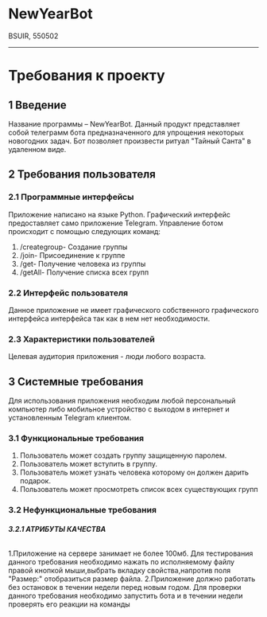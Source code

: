 # NewYearBot
BSUIR, 550502
***

# **Требования к проекту**
## **1 Введение**
Название программы – NewYearBot. 
Данный продукт представляет собой телеграмм бота предназначенного для упрощения некоторых новогодних задач.
Бот позволяет произвести ритуал "Тайный Санта" в удаленном виде.
## **2 Требования пользователя**
### **2.1 Программные интерфейсы**
Приложение написано на языке Python.
Графический интерфейс предоставляет само приложение Telegram.
Управление ботом происходит с помощью следующих команд:
1. /creategroup- Создание группы
2. /join- Присоединение к группе
3. /get- Получение человека из группы
4. /getAll- Получение списка всех групп

### **2.2 Интерфейс пользователя**
Данное приложение не имеет графического собственного графического интерфейса интерфейса так как в нем нет необходимости.
### **2.3 Характеристики пользователей**
Целевая аудитория приложения - люди любого возраста.

## **3 Системные требования**
Для использования приложения необходим любой персональный компьютер либо мобильное устройство с выходом в интернет и установленным Telegram клиентом. 

### **3.1 Функциональные требования**
1. Пользователь может создать группу защищенную паролем.
2. Пользователь может вступить в группу.
3. Пользователь может узнать человека которому он должен дарить подарок.
4. Пользователь может просмотреть список всех существующих групп

### **3.2 Нефункциональные требования**
###### **3.2.1 АТРИБУТЫ КАЧЕСТВА**
1.Приложение на сервере занимает не более 100мб. Для тестирования данного требования необходимо нажать по исполняемому файлу правой кнопкой мыши,выбрать вкладку свойства,напротив поля "Размер:" отобразиться размер файла.
2.Приложение должно работать без остановок в течении недели перед новым годом. Для проверки данного требования необходимо запустить бота и в течении недели проверять его реакции на команды 

